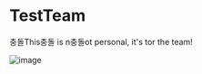 # TestTeam
충돌This충돌 is n충돌ot personal, it's tor the team!

![image](https://github.com/user-attachments/assets/c00959fe-5103-4f4b-bc95-92a63804247d)
